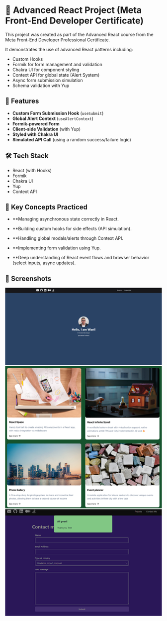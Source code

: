 # 📘 Advanced React Project (Meta Front-End Developer Certificate)

This project was created as part of the Advanced React course from the Meta Front-End Developer Professional Certificate.

It demonstrates the use of advanced React patterns including:

- Custom Hooks
- Formik for form management and validation
- Chakra UI for component styling
- Context API for global state (Alert System)
- Async form submission simulation
- Schema validation with Yup

## 🚀 Features
- **Custom Form Submission Hook** (`useSubmit`)
- **Global Alert Context** (`useAlertContext`)
- **Formik-powered Form**
- **Client-side Validation** (with Yup)
- **Styled with Chakra UI**
- **Simulated API Call** (using a random success/failure logic)

## 🛠 Tech Stack
- React (with Hooks)
- Formik
- Chakra UI
- Yup
- Context API

## 🧠 Key Concepts Practiced
- **Managing asynchronous state correctly in React.

- **Building custom hooks for side effects (API simulation).

- **Handling global modals/alerts through Context API.

- **Implementing form validation using Yup.

- **Deep understanding of React event flows and browser behavior (select inputs, async updates).

## 📸 Screenshots
![Landing Page](Assets/LandingPage.png)
![Projects Section](Assets/projectTemplate.png)
![Validated Forum](Assets/validatedForum.png)